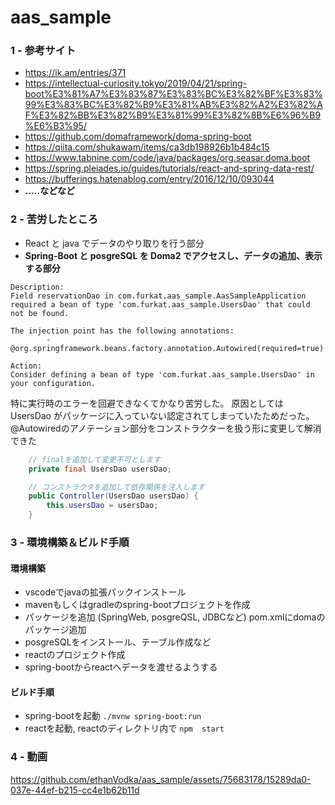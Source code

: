 # aas_sample

### 1 - 参考サイト
- https://ik.am/entries/371
- https://intellectual-curiosity.tokyo/2019/04/21/spring-boot%E3%81%A7%E3%83%87%E3%83%BC%E3%82%BF%E3%83%99%E3%83%BC%E3%82%B9%E3%81%AB%E3%82%A2%E3%82%AF%E3%82%BB%E3%82%B9%E3%81%99%E3%82%8B%E6%96%B9%E6%B3%95/
- https://github.com/domaframework/doma-spring-boot
- https://qiita.com/shukawam/items/ca3db198926b1b484c15
- https://www.tabnine.com/code/java/packages/org.seasar.doma.boot
- https://spring.pleiades.io/guides/tutorials/react-and-spring-data-rest/
- https://bufferings.hatenablog.com/entry/2016/12/10/093044
- __.....などなど__

### 2 - 苦労したところ
- React と java でデータのやり取りを行う部分
- __Spring-Boot と posgreSQL を Doma2 でアクセスし、データの追加、表示する部分__

```
Description:
Field reservationDao in com.furkat.aas_sample.AasSampleApplication required a bean of type 'com.furkat.aas_sample.UsersDao' that could not be found.

The injection point has the following annotations:
        - @org.springframework.beans.factory.annotation.Autowired(required=true)

Action:
Consider defining a bean of type 'com.furkat.aas_sample.UsersDao' in your configuration.
```
特に実行時のエラーを回避できなくてかなり苦労した。
原因としては UsersDao がパッケージに入っていない認定されてしまっていたためだった。
@Autowiredのアノテーション部分をコンストラクターを扱う形に変更して解消できた

``` java
    // finalを追加して変更不可とします
    private final UsersDao usersDao;

    // コンストラクタを追加して依存関係を注入します
    public Controller(UsersDao usersDao) {
        this.usersDao = usersDao;
    }
``` 

### 3 - 環境構築＆ビルド手順

#### __環境構築__
- vscodeでjavaの拡張パックインストール
- mavenもしくはgradleのspring-bootプロジェクトを作成
- パッケージを追加 (SpringWeb, posgreQSL, JDBCなど) pom.xmlにdomaのパッケージ追加
- posgreSQLをインストール、テーブル作成など
- reactのプロジェクト作成
- spring-bootからreactへデータを渡せるようする

#### ビルド手順
- spring-bootを起動 ``` ./mvnw spring-boot:run ```
- reactを起動, reactのディレクトリ内で ``` npm  start ```

### 4 - 動画

https://github.com/ethanVodka/aas_sample/assets/75683178/15289da0-037e-44ef-b215-cc4e1b62b11d


